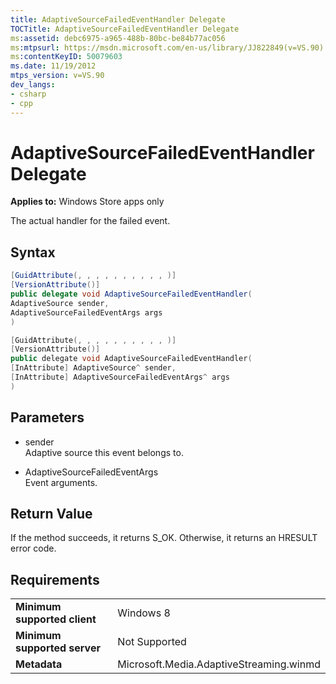 ```yaml
---
title: AdaptiveSourceFailedEventHandler Delegate
TOCTitle: AdaptiveSourceFailedEventHandler Delegate
ms:assetid: debc6975-a965-488b-80bc-be84b77ac056
ms:mtpsurl: https://msdn.microsoft.com/en-us/library/JJ822849(v=VS.90)
ms:contentKeyID: 50079603
ms.date: 11/19/2012
mtps_version: v=VS.90
dev_langs:
- csharp
- cpp
---
```


# AdaptiveSourceFailedEventHandler Delegate

**Applies to:** Windows Store apps only

The actual handler for the failed event.

## Syntax

```csharp
[GuidAttribute(, , , , , , , , , , )]
[VersionAttribute()]
public delegate void AdaptiveSourceFailedEventHandler(
AdaptiveSource sender,
AdaptiveSourceFailedEventArgs args
)
```

```cpp
[GuidAttribute(, , , , , , , , , , )]
[VersionAttribute()]
public delegate void AdaptiveSourceFailedEventHandler(
[InAttribute] AdaptiveSource^ sender, 
[InAttribute] AdaptiveSourceFailedEventArgs^ args
)
```

## Parameters

  - sender  
    Adaptive source this event belongs to.

  - AdaptiveSourceFailedEventArgs  
    Event arguments.

## Return Value

If the method succeeds, it returns S\_OK. Otherwise, it returns an HRESULT error code.

## Requirements

|||
|--- |--- |
|**Minimum supported client**|Windows 8|
|**Minimum supported server**|Not Supported|
|**Metadata**|Microsoft.Media.AdaptiveStreaming.winmd|

